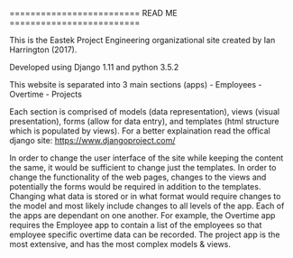 ========================= READ ME =========================

This is the Eastek Project Engineering organizational site
created by Ian Harrington (2017).

Developed using Django 1.11 and python 3.5.2

This website is separated into 3 main sections (apps)
    - Employees
    - Overtime
    - Projects

Each section is comprised of models (data representation), views (visual presentation),
forms (allow for data entry), and templates (html structure which is populated by views).
For a better explaination read the offical django site: https://www.djangoproject.com/

In order to change the user interface of the site while keeping the content the same,
it would be sufficient to change just the templates. In order to change the functionality
of the web pages, changes to the views and potentially the forms would be required in
addition to the templates. Changing what data is stored or in what format would require
changes to the model and most likely include changes to all levels of the app. Each of
the apps are dependant on one another. For example, the Overtime app requires the Employee
app to contain a list of the employees so that employee specific overtime data can be
recorded. The project app is the most extensive, and has the most complex models & views.